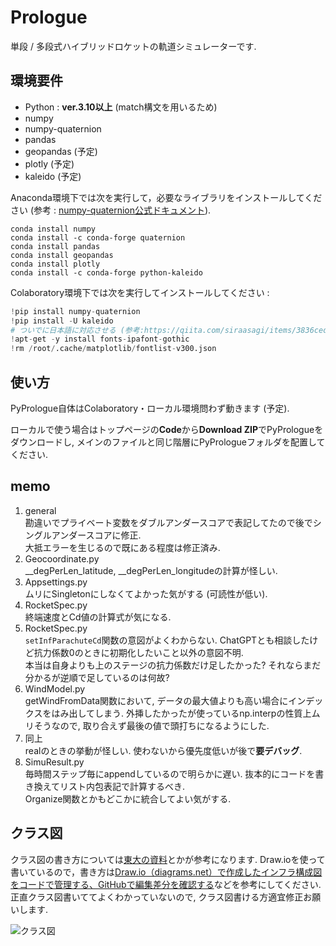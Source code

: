 # Prologue

単段 / 多段式ハイブリッドロケットの軌道シミュレーターです.

## 環境要件
- Python : **ver.3.10以上**
  (match構文を用いるため)
- numpy
- numpy-quaternion
- pandas
- geopandas (予定)
- plotly (予定)
- kaleido (予定)

Anaconda環境下では次を実行して，必要なライブラリをインストールしてください (参考 : [numpy-quaternion公式ドキュメント](https://quaternion.readthedocs.io/en/latest/)).
```
conda install numpy
conda install -c conda-forge quaternion
conda install pandas
conda install geopandas
conda install plotly
conda install -c conda-forge python-kaleido
```
Colaboratory環境下では次を実行してインストールしてください :
```Python
!pip install numpy-quaternion
!pip install -U kaleido
# ついでに日本語に対応させる (参考:https://qiita.com/siraasagi/items/3836cedede350280ec42)
!apt-get -y install fonts-ipafont-gothic
!rm /root/.cache/matplotlib/fontlist-v300.json
```

## 使い方
PyPrologue自体はColaboratory・ローカル環境問わず動きます (予定).

ローカルで使う場合はトップページの**Code**から**Download ZIP**でPyPrologueをダウンロードし, メインのファイルと同じ階層にPyPrologueフォルダを配置してください.

## memo

1. general  
   勘違いでプライベート変数をダブルアンダースコアで表記してたので後でシングルアンダースコアに修正.  
   大抵エラーを生じるので既にある程度は修正済み.
2. Geocoordinate.py  
   __degPerLen_latitude, __degPerLen_longitudeの計算が怪しい.
3. Appsettings.py  
   ムリにSingletonにしなくてよかった気がする (可読性が低い). 
4. RocketSpec.py  
   終端速度とCd値の計算式が気になる.
5. RocketSpec.py  
   ```setInfParachuteCd```関数の意図がよくわからない. ChatGPTとも相談したけど抗力係数0のときに初期化したいこと以外の意図不明.  
   本当は自身よりも上のステージの抗力係数だけ足したかった? それならまだ分かるが逆順で足しているのは何故? 
6. WindModel.py  
   getWindFromData関数において, データの最大値よりも高い場合にインデックスをはみ出してしまう.
   外挿したかったが使っているnp.interpの性質上ムリそうなので, 取り合えず最後の値で頭打ちになるようにした.
7. 同上  
   realのときの挙動が怪しい. 使わないから優先度低いが後で**要デバッグ**.
8. SimuResult.py  
   毎時間ステップ毎にappendしているので明らかに遅い.
   抜本的にコードを書き換えてリスト内包表記で計算するべき.  
   Organize関数とかもどこかに統合してよい気がする.

## クラス図
クラス図の書き方については[東大の資料](https://lecture.ecc.u-tokyo.ac.jp/hideo-t/references/uml/class-diagram/class-diagram.html)とかが参考になります.
Draw.ioを使って書いているので，書き方は[Draw.io（diagrams.net）で作成したインフラ構成図をコードで管理する、GitHubで編集差分を確認する](https://dev.classmethod.jp/articles/create-infrastructure-diagrams-in-drawio-diactamsnet-manage-them-in-code-and-github/)などを参考にしてください.  
正直クラス図書いててよくわかっていないので, クラス図書ける方適宜修正お願いします.

![クラス図](./docs/class_diagram.drawio.svg)
